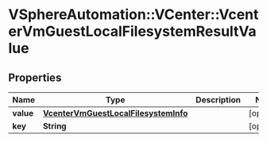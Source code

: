 # VSphereAutomation::VCenter::VcenterVmGuestLocalFilesystemResultValue

## Properties
Name | Type | Description | Notes
------------ | ------------- | ------------- | -------------
**value** | [**VcenterVmGuestLocalFilesystemInfo**](VcenterVmGuestLocalFilesystemInfo.md) |  | [optional] 
**key** | **String** |  | [optional] 


